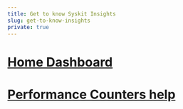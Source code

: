 ```yaml
---
title: Get to know Syskit Insights
slug: get-to-know-insights
private: true
---
```


# [Home Dashboard](insights-home.md)
# [Performance Counters help](performance-counters.md)
